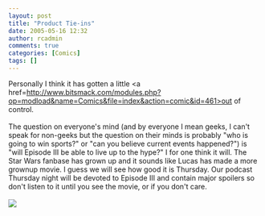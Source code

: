 ```yaml
---
layout: post
title: "Product Tie-ins"
date: 2005-05-16 12:32
author: rcadmin
comments: true
categories: [Comics]
tags: []
---
```

Personally I think it has gotten a little <a href=http://www.bitsmack.com/modules.php?op=modload&name=Comics&file=index&action=comic&id=461>out of control.</a><br />
<br />
The question on everyone's mind (and by everyone I mean geeks, I can't speak for non-geeks but the question on their minds is probably "who is going to win sports?" or "can you believe current events happened?") is "will Episode III be able to live up to the hype?" I for one think it will. The Star Wars fanbase has grown up and it sounds like Lucas has made a more grownup movie. I guess we will see how good it is Thursday. Our podcast Thursday night will be devoted to Episode III and contain major spoilers so don't listen to it until you see the movie, or if you don't care. <Br><br><!--more--><img src='http://dl.bitsmack.com/comics/20050516.png'   />
